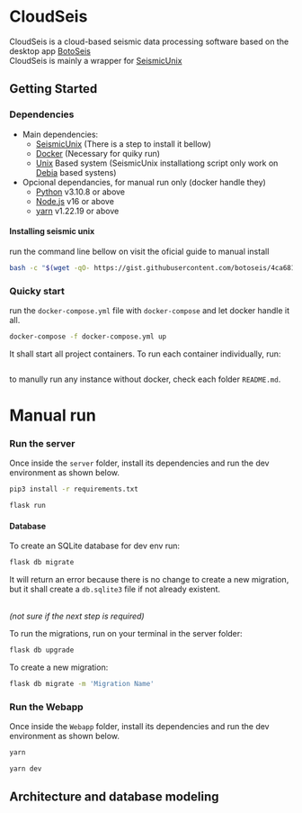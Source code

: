 # CloudSeis

CloudSeis is a cloud-based seismic data processing software based on the desktop app [BotoSeis](https://github.com/botoseis/BotoSeis)
<br />
CloudSeis is mainly a wrapper for [SeismicUnix](https://github.com/JohnWStockwellJr/SeisUnix)

## Getting Started

### Dependencies

 - Main dependencies:
    - [SeismicUnix]() (There is a step to install it bellow)
    - [Docker]() (Necessary for quiky run)
    - [Unix]() Based system (SeismicUnix installationg script only work on [Debia]() based systens)
 - Opcional dependancies, for manual run only (docker handle they)
    - [Python](https://www.python.org/) v3.10.8 or above
    - [Node.js](https://nodejs.org/en) v16 or above
    - [yarn](https://yarnpkg.com/) v1.22.19 or above

#### Installing seismic unix

run the command line bellow on visit the oficial guide to manual install
```bash
bash -c "$(wget -qO- https://gist.githubusercontent.com/botoseis/4ca681cb9ef706c1b8410153c6199cf2/raw/b16ad754839d1ca3657d8e8396db14f5ba791e6b/install_seismic_unix.sh)"
```

### Quicky start
run the `docker-compose.yml` file with `docker-compose` and let docker handle it all. 
```bash
docker-compose -f docker-compose.yml up
```
It shall start all project containers. To run each container individually, run:
```bash
```
to manully run any instance without docker, check each folder `README.md`.




# Manual run
### Run the server

Once inside the `server` folder, install its dependencies and run the dev environment as shown below.
```bash
pip3 install -r requirements.txt
```
```bash
flask run
```


#### Database
To create an SQLite database for dev env run:
```bash
flask db migrate
``` 
It will return an error because there is no change to create a new migration, 
but it shall create a ``db.sqlite3`` file if not already existent.
<br />
<br />

*(not sure if the next step is required)*

To run the migrations, run on your terminal in the server folder:
```bash
flask db upgrade
```
To create a new migration:
```bash
flask db migrate -m 'Migration Name'
```

### Run the Webapp

Once inside the `Webapp` folder, install its dependencies and run the dev environment as shown below.
```bash
yarn
```
```bash
yarn dev
```

## Architecture and database modeling

